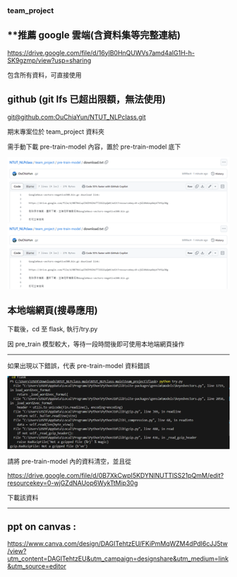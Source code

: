 ### team_project

## \*\*推薦 google 雲端(含資料集等完整連結)

https://drive.google.com/file/d/16ylB0HnQUWVs7amd4aIG1H-h-SK9gzmp/view?usp=sharing

包含所有資料，可直接使用

## github (git lfs 已超出限額，無法使用)

[git@github.com:OuChiaYun/NTUT_NLPclass.git](https://github.com/OuChiaYun/NTUT_NLPclass/tree/main)

期末專案位於 team_project 資料夾

需手動下載 pre-train-model 內容，置於 pre-train-model 底下

![alt text](image/image.png)
![alt text](image/image.png)

## 本地端網頁(搜尋應用)

下載後，cd 至 flask, 執行/try.py

因 pre_train 模型較大，等待一段時間後即可使用本地端網頁操作

---

如果出現以下錯誤，代表 pre-train-model 資料錯誤

![alt text](image/image-1.png)

請將 pre-train-model 內的資料清空，並且從

https://drive.google.com/file/d/0B7XkCwpI5KDYNlNUTTlSS21pQmM/edit?resourcekey=0-wjGZdNAUop6WykTtMip30g

下載該資料

---

## ppt on canvas :

https://www.canva.com/design/DAGITehtzEU/FKiPmMqWZM4dPdI6cJJ5tw/view?utm_content=DAGITehtzEU&utm_campaign=designshare&utm_medium=link&utm_source=editor
